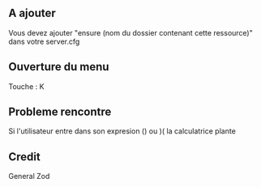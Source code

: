 ## A ajouter
Vous devez ajouter "ensure (nom du dossier contenant cette ressource)" dans votre server.cfg

## Ouverture du menu 
Touche : K

## Probleme rencontre
Si l'utilisateur entre dans son expresion () ou )( la calculatrice plante

## Credit 
General Zod
